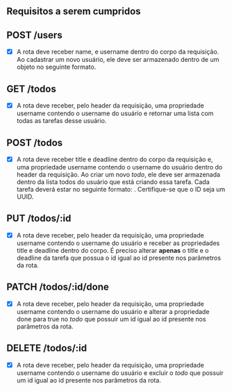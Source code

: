 ## Requisitos a serem cumpridos

<h2>POST /users</h2>

- [x] A rota deve receber name, e username dentro do corpo da requisição. Ao cadastrar um novo usuário, ele deve ser armazenado dentro de um objeto no seguinte formato.

<h2>GET /todos</h2>

- [x] A rota deve receber, pelo header da requisição, uma propriedade username contendo o username do usuário e retornar uma lista com todas as tarefas desse usuário.

<h2>POST /todos</h2>

- [x] A rota deve receber title e deadline dentro do corpo da requisição e, uma propriedade username contendo o username do usuário dentro do header da requisição. Ao criar um novo *todo*, ele deve ser armazenada dentro da lista todos do usuário que está criando essa tarefa. Cada tarefa deverá estar no seguinte formato:  . Certifique-se que o ID seja um UUID.

<h2>PUT /todos/:id</h2>

- [x] A rota deve receber, pelo header da requisição, uma propriedade username contendo o username do usuário e receber as propriedades title e deadline dentro do corpo. É preciso alterar **apenas** o title e o deadline da tarefa que possua o id igual ao id presente nos parâmetros da rota.

<h2>PATCH /todos/:id/done</h2>

- [x] A rota deve receber, pelo header da requisição, uma propriedade username contendo o username do usuário e alterar a propriedade done para true no *todo* que possuir um id igual ao id presente nos parâmetros da rota.

<h2>DELETE /todos/:id</h2>

- [x] A rota deve receber, pelo header da requisição, uma propriedade username contendo o username do usuário e excluir o *todo* que possuir um id igual ao id presente nos parâmetros da rota.
